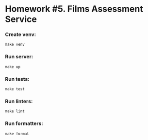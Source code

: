 # Homework #5. Films Assessment Service
    
### Create venv:
    make venv

### Run server:
    make up

### Run tests:
    make test
    
### Run linters:
    make lint
    
### Run formatters:
    make format
    
    